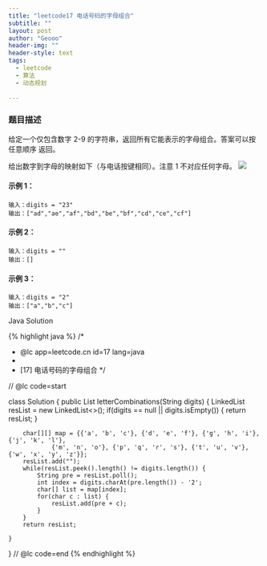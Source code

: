 ```yaml
---
title: "leetcode17 电话号码的字母组合"
subtitle: ""
layout: post
author: "Geooo"
header-img: ""
header-style: text
tags:
  - leetcode
  - 算法
  - 动态规划
  
---
```


### 题目描述
给定一个仅包含数字 2-9 的字符串，返回所有它能表示的字母组合。答案可以按 任意顺序 返回。

给出数字到字母的映射如下（与电话按键相同）。注意 1 不对应任何字母。
![](https://assets.leetcode-cn.com/aliyun-lc-upload/uploads/2021/11/09/200px-telephone-keypad2svg.png)

#### 示例 1：
```
输入：digits = "23"
输出：["ad","ae","af","bd","be","bf","cd","ce","cf"]
```

#### 示例 2：
```
输入：digits = ""
输出：[]
```

#### 示例 3：
```
输入：digits = "2"
输出：["a","b","c"]
```


Java Solution

{% highlight java %}
/*
 * @lc app=leetcode.cn id=17 lang=java
 *
 * [17] 电话号码的字母组合
 */

// @lc code=start

class Solution {
    public List<String> letterCombinations(String digits) {
        LinkedList<String> resList = new LinkedList<>();
        if(digits == null || digits.isEmpty()) {
            return resList;
        }

        char[][] map = {{'a', 'b', 'c'}, {'d', 'e', 'f'}, {'g', 'h', 'i'}, {'j', 'k', 'l'},
                {'m', 'n', 'o'}, {'p', 'q', 'r', 's'}, {'t', 'u', 'v'}, {'w', 'x', 'y', 'z'}};
        resList.add("");
        while(resList.peek().length() != digits.length()) {
            String pre = resList.poll();
            int index = digits.charAt(pre.length()) - '2';
            char[] list = map[index];
            for(char c : list) {
                resList.add(pre + c);
            }
        }
        return resList;
        
    }
}
// @lc code=end
{% endhighlight %}

